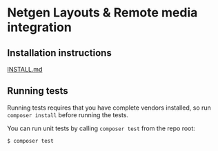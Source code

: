 # Netgen Layouts & Remote media integration

## Installation instructions

[INSTALL.md](INSTALL.md)

## Running tests

Running tests requires that you have complete vendors installed, so run
`composer install` before running the tests.

You can run unit tests by calling `composer test` from the repo root:

```
$ composer test
```
